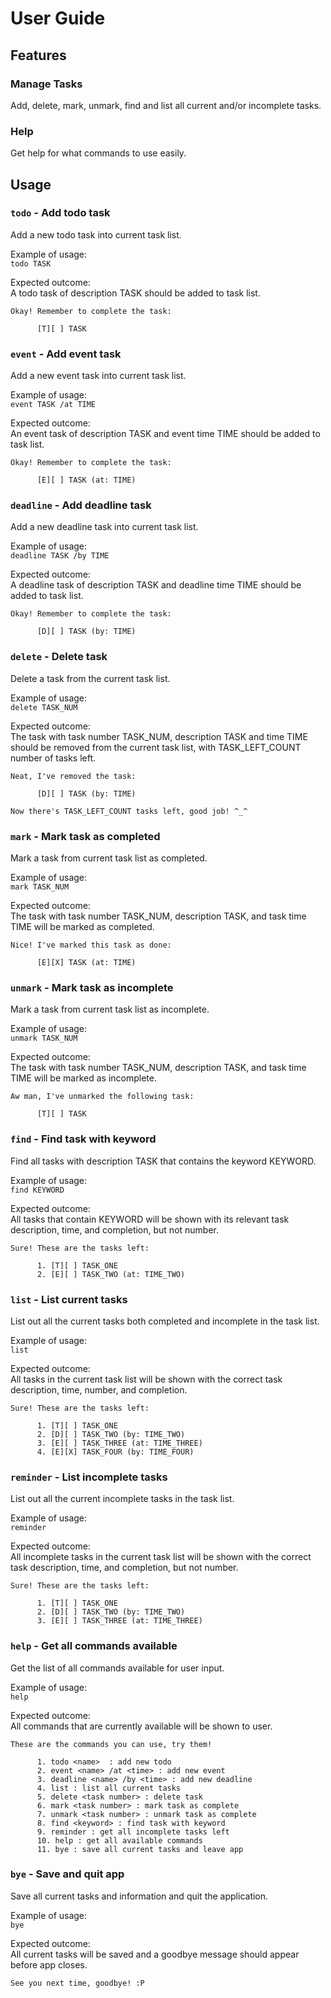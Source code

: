 # User Guide

## Features 

### Manage Tasks
Add, delete, mark, unmark, find and list all current and/or incomplete tasks.

### Help
Get help for what commands to use easily.

## Usage

### `todo` - Add todo task
Add a new todo task into current task list.

Example of usage:\
`todo TASK`

Expected outcome:\
A todo task of description TASK should be added to task list.

```
Okay! Remember to complete the task:

      [T][ ] TASK
```

### `event` - Add event task
Add a new event task into current task list.

Example of usage:\
`event TASK /at TIME`

Expected outcome:\
An event task of description TASK and event time TIME should be added to task list.

```
Okay! Remember to complete the task:

      [E][ ] TASK (at: TIME)
```

### `deadline` - Add deadline task
Add a new deadline task into current task list.

Example of usage:\
`deadline TASK /by TIME`

Expected outcome:\
A deadline task of description TASK and deadline time TIME should be added to task list.

```
Okay! Remember to complete the task:

      [D][ ] TASK (by: TIME)
```

### `delete` - Delete task
Delete a task from the current task list.

Example of usage:\
`delete TASK_NUM`

Expected outcome:\
The task with task number TASK_NUM, description TASK and time TIME should be removed from the current task list, with TASK_LEFT_COUNT number of tasks left.

```
Neat, I've removed the task:

      [D][ ] TASK (by: TIME)
      
Now there's TASK_LEFT_COUNT tasks left, good job! ^_^
```

### `mark` - Mark task as completed
Mark a task from current task list as completed.

Example of usage:\
`mark TASK_NUM`

Expected outcome:\
The task with task number TASK_NUM, description TASK, and task time TIME will be marked as completed.

```
Nice! I've marked this task as done:

      [E][X] TASK (at: TIME)
```

### `unmark` - Mark task as incomplete
Mark a task from current task list as incomplete.

Example of usage:  
`unmark TASK_NUM`

Expected outcome:  
The task with task number TASK_NUM, description TASK, and task time TIME will be marked as incomplete.

```
Aw man, I've unmarked the following task:

      [T][ ] TASK
```

### `find` - Find task with keyword
Find all tasks with description TASK that contains the keyword KEYWORD.

Example of usage:  
`find KEYWORD`

Expected outcome:  
All tasks that contain KEYWORD will be shown with its relevant task description, time, and completion, but not number.

```
Sure! These are the tasks left:
      
      1. [T][ ] TASK_ONE
      2. [E][ ] TASK_TWO (at: TIME_TWO)
```

### `list` - List current tasks
List out all the current tasks both completed and incomplete in the task list.

Example of usage:  
`list`

Expected outcome:  
All tasks in the current task list will be shown with the correct task description, time, number, and completion.

```
Sure! These are the tasks left:
      
      1. [T][ ] TASK_ONE
      2. [D][ ] TASK_TWO (by: TIME_TWO)
      3. [E][ ] TASK_THREE (at: TIME_THREE)
      4. [E][X] TASK_FOUR (by: TIME_FOUR)
```

### `reminder` - List incomplete tasks
List out all the current incomplete tasks in the task list.

Example of usage:  
`reminder`

Expected outcome:  
All incomplete tasks in the current task list will be shown with the correct task description, time, and completion, but not number.

```
Sure! These are the tasks left:
      
      1. [T][ ] TASK_ONE
      2. [D][ ] TASK_TWO (by: TIME_TWO)
      3. [E][ ] TASK_THREE (at: TIME_THREE)
```

### `help` - Get all commands available
Get the list of all commands available for user input.

Example of usage:  
`help`

Expected outcome:  
All commands that are currently available will be shown to user.

```
These are the commands you can use, try them!

      1. todo <name>  : add new todo
      2. event <name> /at <time> : add new event
      3. deadline <name> /by <time> : add new deadline
      4. list : list all current tasks
      5. delete <task number> : delete task
      6. mark <task number> : mark task as complete
      7. unmark <task number> : unmark task as complete
      8. find <keyword> : find task with keyword
      9. reminder : get all incomplete tasks left
      10. help : get all available commands
      11. bye : save all current tasks and leave app
```

### `bye` - Save and quit app
Save all current tasks and information and quit the application.

Example of usage:  
`bye`

Expected outcome:  
All current tasks will be saved and a goodbye message should appear before app closes.

```
See you next time, goodbye! :P
```
